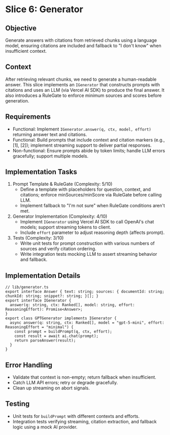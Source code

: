 # Slice 6: Generator
## Objective
Generate answers with citations from retrieved chunks using a language model, ensuring citations are included and fallback to "I don't know" when insufficient context.
## Context
After retrieving relevant chunks, we need to generate a human-readable answer. This slice implements an `IGenerator` that constructs prompts with citations and uses an LLM (via Vercel AI SDK) to produce the final answer. It also introduces a RuleGate to enforce minimum sources and scores before generation.
## Requirements
- Functional: Implement `IGenerator.answer(q, ctx, model, effort)` returning answer text and citations.
- Functional: Build prompts that include context and citation markers (e.g., [1], [2]); implement streaming support to deliver partial responses.
- Non-functional: Ensure prompts abide by token limits; handle LLM errors gracefully; support multiple models.
## Implementation Tasks
1. Prompt Template & RuleGate (Complexity: 5/10)
   - Define a template with placeholders for question, context, and citations; enforce minSources/minScore via RuleGate before calling LLM.
   - Implement fallback to "I'm not sure" when RuleGate conditions aren't met.
2. Generator Implementation (Complexity: 4/10)
   - Implement `IGenerator` using Vercel AI SDK to call OpenAI's chat models; support streaming tokens to client.
   - Include `effort` parameter to adjust reasoning depth (affects prompt).
3. Tests (Complexity: 3/10)
   - Write unit tests for prompt construction with various numbers of sources and verify citation ordering.
   - Write integration tests mocking LLM to assert streaming behavior and fallback.
## Implementation Details
```
// lib/generator.ts
export interface Answer { text: string; sources: { documentId: string; chunkId: string; snippet?: string; }[]; }
export interface IGenerator {
  answer(q: string, ctx: Ranked[], model: string, effort: ReasoningEffort): Promise<Answer>;
}
export class GPTGenerator implements IGenerator {
  async answer(q: string, ctx: Ranked[], model = "gpt-5-mini", effort: ReasoningEffort = "minimal") {
    const prompt = buildPrompt(q, ctx, effort);
    const result = await ai.chat(prompt);
    return parseAnswer(result);
  }
}
```
## Error Handling
- Validate that context is non-empty; return fallback when insufficient.
- Catch LLM API errors; retry or degrade gracefully.
- Clean up streaming on abort signals.
## Testing
- Unit tests for `buildPrompt` with different contexts and efforts.
- Integration tests verifying streaming, citation extraction, and fallback logic using a mock AI provider.
